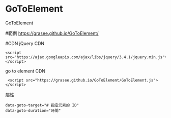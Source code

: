 # GoToElement
GoToElement

#範例
    https://grasee.github.io/GoToElement/

#CDN
jQuery CDN

    <script src="https://ajax.googleapis.com/ajax/libs/jquery/3.4.1/jquery.min.js"></script>

go to element CDN

     <script src="https://grasee.github.io/GoToElement/GoToElement.js"></script>

屬性

    data-goto-target="# 指定元素的 ID" 
    data-goto-duration="時間"

